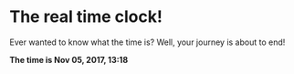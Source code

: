 # The real time clock!

Ever wanted to know what the time is? Well, your journey is about to end!

**The time is Nov 05, 2017, 13:18**